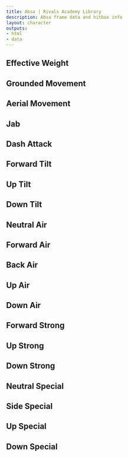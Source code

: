 ```yaml
---
title: Absa | Rivals Academy Library
description: Absa frame data and hitbox info
layout: character
outputs:
- html
- data
---
```


## Effective Weight
## Grounded Movement
## Aerial Movement

## Jab
## Dash Attack
## Forward Tilt
## Up Tilt
## Down Tilt

## Neutral Air
## Forward Air
## Back Air
## Up Air
## Down Air

## Forward Strong
## Up Strong
## Down Strong

## Neutral Special
## Side Special
## Up Special
## Down Special